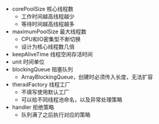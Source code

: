 - corePoolSize 核心线程数
	- 工作时间越高线程越少
	- 等待时间越高线程越多
- maximumPoolSize 最大线程数
	- CPU和IO密集型不断切换
	- 设计为核心线程数几倍
- keepAliveTime 线程空闲存活时间
- unit 时间单位
- blockingQueue 阻塞队列
	- ArrayBlockingQueue，创建时必须传入长度，无法扩容
- theradFactory 线程工厂
	- 不填写使用默认工厂
	- 可以给不同线程池命名，以及异常处理策略
- handler 拒绝策略
	- 队列满了之后执行对应的策略